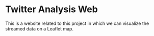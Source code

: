 # Twitter Analysis Web
This is a website related to this project in which we can visualize the streamed data on a Leaflet map.